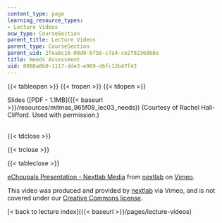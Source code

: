 ```yaml
---
content_type: page
learning_resource_types:
- Lecture Videos
ocw_type: CourseSection
parent_title: Lecture Videos
parent_type: CourseSection
parent_uid: 2fea8c16-00d0-bf58-c7a4-ce2f92360b8e
title: Needs Assessment
uid: 0088a8b0-1117-dde3-e969-d6fc12b47f43
---
```


{{< tableopen >}}
{{< tropen >}}
{{< tdopen >}}


Slides ([PDF - 1.1MB]({{< baseurl >}}/resources/mitmas_965f08_lec03_needs)) (Courtesy of Rachel Hall-Clifford. Used with permission.)  
 


{{< tdclose >}}

{{< trclose >}}

{{< tableclose >}}

[eChoupals Presentation - Nextlab Media](https://vimeo.com/3835197) from [nextlab](https://vimeo.com/3835197) on [Vimeo](https://vimeo.com).

This video was produced and provided by [nextlab](http://vimeo.com/nextlab) via Vimeo, and is not covered under our [Creative Commons license](/terms/#cc).

[\< back to lecture index]({{< baseurl >}}/pages/lecture-videos)